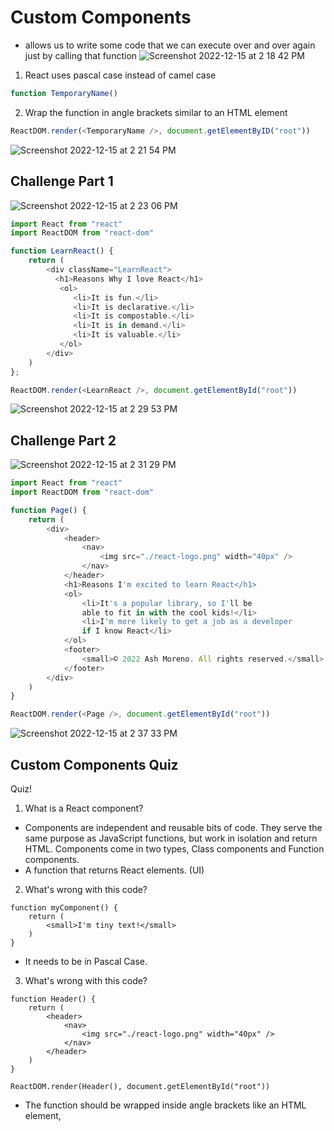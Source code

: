 # Custom Components

- allows us to write some code that we can execute over and over again just by calling that function
![Screenshot 2022-12-15 at 2 18 42 PM](https://user-images.githubusercontent.com/89284873/207958623-9c436c13-c428-405b-b75e-c3777cba7f00.png)

1. React uses pascal case instead of camel case
```js
function TemporaryName() 
```
2. Wrap the function in angle brackets similar to an HTML element
```js
ReactDOM.render(<TemporaryName />, document.getElementByID("root"))
```

![Screenshot 2022-12-15 at 2 21 54 PM](https://user-images.githubusercontent.com/89284873/207959183-c6b0ae3e-8abf-4f34-bf77-ba06a69e439b.png)

## Challenge Part 1

![Screenshot 2022-12-15 at 2 23 06 PM](https://user-images.githubusercontent.com/89284873/207959381-348cf09f-ad9f-41d0-9fd4-3c6974b46afb.png)

```js
import React from "react"
import ReactDOM from "react-dom"

function LearnReact() {
    return (
        <div className="LearnReact">
          <h1>Reasons Why I love React</h1>
           <ol>
              <li>It is fun.</li>
              <li>It is declarative.</li>
              <li>It is compostable.</li>
              <li>It is in demand.</li>
              <li>It is valuable.</li>
           </ol>
        </div>
    )
};

ReactDOM.render(<LearnReact />, document.getElementById("root"))
```

![Screenshot 2022-12-15 at 2 29 53 PM](https://user-images.githubusercontent.com/89284873/207960632-f84db002-f282-4085-94e3-bbad64a704d2.png)

## Challenge Part 2

![Screenshot 2022-12-15 at 2 31 29 PM](https://user-images.githubusercontent.com/89284873/207960931-51256c6e-4e68-40e4-b814-bc24f2de0e8f.png)

```js
import React from "react"
import ReactDOM from "react-dom"

function Page() {
    return (
        <div>
            <header>
                <nav>
                    <img src="./react-logo.png" width="40px" />
                </nav>
            </header>
            <h1>Reasons I'm excited to learn React</h1>
            <ol>
                <li>It's a popular library, so I'll be 
                able to fit in with the cool kids!</li>
                <li>I'm more likely to get a job as a developer
                if I know React</li>
            </ol>
            <footer>
                <small>© 2022 Ash Moreno. All rights reserved.</small>
            </footer>
        </div>
    )
}

ReactDOM.render(<Page />, document.getElementById("root"))
```

![Screenshot 2022-12-15 at 2 37 33 PM](https://user-images.githubusercontent.com/89284873/207962014-9a07531a-bc6b-4f5f-a9bc-10ed77ad0d99.png)

## Custom Components Quiz

Quiz!

1. What is a React component?
- Components are independent and reusable bits of code. They serve the same purpose as JavaScript functions, but work in isolation and return HTML. Components come in two types, Class components and Function components.
- A function that returns React elements. (UI)

2. What's wrong with this code?
```
function myComponent() {
    return (
        <small>I'm tiny text!</small>
    )
}
```

- It needs to be in Pascal Case.

3. What's wrong with this code?
```
function Header() {
    return (
        <header>
            <nav>
                <img src="./react-logo.png" width="40px" />
            </nav>
        </header>
    )
}

ReactDOM.render(Header(), document.getElementById("root"))
```

- The function should be wrapped inside angle brackets like an HTML element, <Header />

